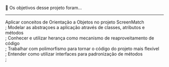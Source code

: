 🔨 Os objetivos desse projeto foram...<hr>

Aplicar conceitos de Orientação a Objetos no projeto ScreenMatch <br>;
Modelar as abstraçoes a aplicação através de classes, atributos e métodos <br>;
Conhecer e utilizar herança como mecanismo de reaproveitamento de código <br>;
Trabalhar com polimorfismo para tornar o código do projeto mais flexível <br>;
Entender como utilizar interfaces para padronização de métodos <br>;
